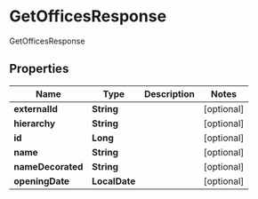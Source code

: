 

# GetOfficesResponse

GetOfficesResponse

## Properties

| Name | Type | Description | Notes |
|------------ | ------------- | ------------- | -------------|
|**externalId** | **String** |  |  [optional] |
|**hierarchy** | **String** |  |  [optional] |
|**id** | **Long** |  |  [optional] |
|**name** | **String** |  |  [optional] |
|**nameDecorated** | **String** |  |  [optional] |
|**openingDate** | **LocalDate** |  |  [optional] |




